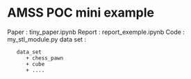# AMSS POC mini example

Paper : tiny_paper.ipynb
Report : report_exemple.ipynb
Code : my_stl_module.py
data set :

```
   data_set
      + chess_pawn
      + cube
      + ....
```
